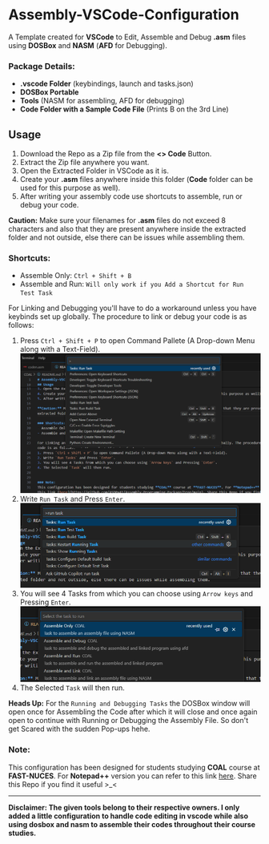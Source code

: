 # Assembly-VSCode-Configuration
A Template created for **VSCode** to Edit, Assemble and Debug **.asm** files using **DOSBox** and **NASM** (**AFD** for Debugging).

### Package Details:
- **.vscode Folder** (keybindings, launch and tasks.json)
- **DOSBox Portable**
- **Tools** (NASM for assembling, AFD for debugging)
- **Code Folder with a Sample Code File** (Prints B on the 3rd Line)

## Usage
1. Download the Repo as a Zip file from the **<> Code** Button.
2. Extract the Zip file anywhere you want.
3. Open the Extracted Folder in VSCode as it is.
4. Create your **.asm** files anywhere inside this folder (**Code** folder can be used for this purpose as well).
5. After writing your assembly code use shortcuts to assemble, run or debug your code.

**Caution:** Make sure your filenames for **.asm** files do not exceed 8 characters and also that they are present anywhere inside the extracted folder and not outside, else there can be issues while assembling them.

### Shortcuts:
- Assemble Only:      `Ctrl + Shift + B`
- Assemble and Run:   `Will only work if you Add a Shortcut for Run Test Task`

For Linking and Debugging you'll have to do a workaround unless you have keybinds set up globally. The procedure to link or debug your code is as follows:
1. Press `Ctrl + Shift + P` to open Command Pallete (A Drop-down Menu along with a Text-Field).
![Command Palette](https://github.com/KHa321Z/Assembly-VSCode-Configuration/blob/main/misc/cmd_pallete.png)
2. Write `Run Task` and Press `Enter`.
![Run Task](https://github.com/KHa321Z/Assembly-VSCode-Configuration/blob/main/misc/run_task.png)
3. You will see 4 Tasks from which you can choose using `Arrow keys` and Pressing `Enter`.
![Tasks](https://github.com/KHa321Z/Assembly-VSCode-Configuration/blob/main/misc/tasks.png)
4. The Selected `Task` will then run.

**Heads Up:** For the `Running and Debugging Tasks` the DOSBox window will open once for Assembling the Code after which it will close and once again open to continue with Running or Debugging the Assembly File. So don't get Scared with the sudden Pop-ups hehe.

### Note:
This configuration has been designed for students studying **COAL** course at **FAST-NUCES**. For **Notepad++** version you can refer to this link [here](https://github.com/ASD0x41/Assembly-Programming-Package/tree/main). Share this Repo if you find it useful >_<

---

**Disclaimer: The given tools belong to their respective owners. I only added a little configuration to handle code editing in vscode while also using dosbox and nasm to assemble their codes throughout their course studies.**